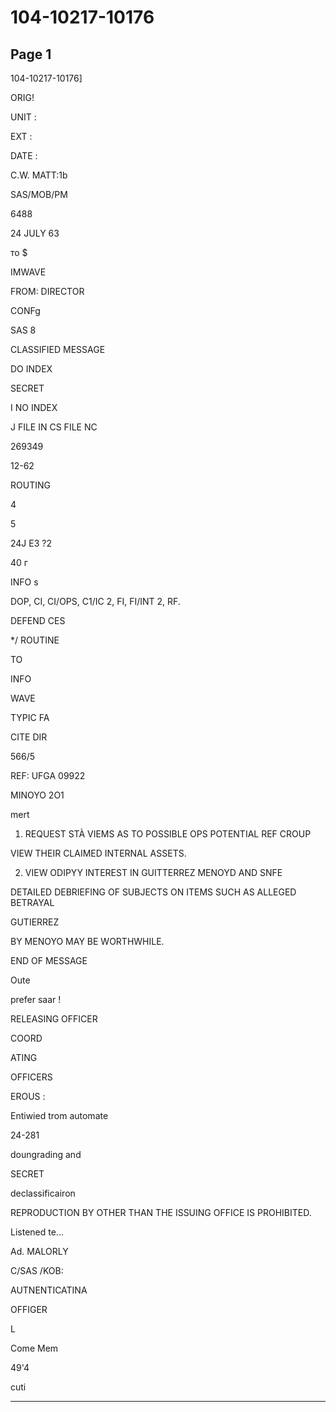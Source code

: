 # 104-10217-10176

## Page 1

104-10217-10176]

ORIG!

UNIT :

EXT :

DATE :

C.W. MATT:1b

SAS/MOB/PM

6488

24 JULY 63

то $

IMWAVE

FROM: DIRECTOR

CONFg

SAS 8

CLASSIFIED MESSAGE

DO INDEX

SECRET

I NO INDEX

J FILE IN CS FILE NC

269349

12-62

ROUTING

4

5

24J E3 ?2

40 г

INFO s

DOP, CI, CI/OPS, C1/IC 2, FI, FI/INT 2, RF.

DEFEND CES

*/ ROUTINE

TO

INFO

WAVE

TYPIC FA

CITE DIR

566/5

REF: UFGA 09922

MINOYO 2O1

mert

1. REQUEST STÀ VIEMS AS TO POSSIBLE OPS POTENTIAL REF CROUP

VIEW THEIR CLAIMED INTERNAL ASSETS.

2. VIEW ODIPYY INTEREST IN GUITTERREZ MENOYD AND SNFE

DETAILED DEBRIEFING OF SUBJECTS ON ITEMS SUCH AS ALLEGED BETRAYAL

GUTIERREZ

BY MENOYO MAY BE WORTHWHILE.

END OF MESSAGE

Oute

prefer saar !

RELEASING OFFICER

COORD

ATING

OFFICERS

EROUS :

Entiwied trom automate

24-281

doungrading and

SECRET

declassificairon

REPRODUCTION BY OTHER THAN THE ISSUING OFFICE IS PROHIBITED.

Listened te...

Ad. MALORLY

C/SAS /KOB:

AUTNENTICATINA

OFFIGER

L

Come Mem

49'4

cuti

---

